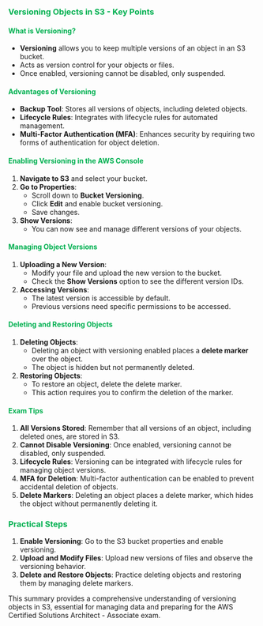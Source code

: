 ### <span style="color:#00b050">Versioning Objects in S3 - Key Points</span>

#### <span style="color:#00b050">What is Versioning?</span>
- **Versioning** allows you to keep multiple versions of an object in an S3 bucket.
- Acts as version control for your objects or files.
- Once enabled, versioning cannot be disabled, only suspended.

#### <span style="color:#00b050">Advantages of Versioning</span>
- **Backup Tool**: Stores all versions of objects, including deleted objects.
- **Lifecycle Rules**: Integrates with lifecycle rules for automated management.
- **Multi-Factor Authentication (MFA)**: Enhances security by requiring two forms of authentication for object deletion.

#### <span style="color:#00b050">Enabling Versioning in the AWS Console</span>
1. **Navigate to S3** and select your bucket.
2. **Go to Properties**:
   - Scroll down to **Bucket Versioning**.
   - Click **Edit** and enable bucket versioning.
   - Save changes.
3. **Show Versions**:
   - You can now see and manage different versions of your objects.

#### <span style="color:#00b050">Managing Object Versions</span>
1. **Uploading a New Version**:
   - Modify your file and upload the new version to the bucket.
   - Check the **Show Versions** option to see the different version IDs.
2. **Accessing Versions**:
   - The latest version is accessible by default.
   - Previous versions need specific permissions to be accessed.

#### <span style="color:#00b050"> Deleting and Restoring Objects</span>
1. **Deleting Objects**:
   - Deleting an object with versioning enabled places a **delete marker** over the object.
   - The object is hidden but not permanently deleted.
2. **Restoring Objects**:
   - To restore an object, delete the delete marker.
   - This action requires you to confirm the deletion of the marker.

#### <span style="color:#00b050">Exam Tips</span>
1. **All Versions Stored**: Remember that all versions of an object, including deleted ones, are stored in S3.
2. **Cannot Disable Versioning**: Once enabled, versioning cannot be disabled, only suspended.
3. **Lifecycle Rules**: Versioning can be integrated with lifecycle rules for managing object versions.
4. **MFA for Deletion**: Multi-factor authentication can be enabled to prevent accidental deletion of objects.
5. **Delete Markers**: Deleting an object places a delete marker, which hides the object without permanently deleting it.

### <span style="color:#00b050">Practical Steps</span>
1. **Enable Versioning**: Go to the S3 bucket properties and enable versioning.
2. **Upload and Modify Files**: Upload new versions of files and observe the versioning behavior.
3. **Delete and Restore Objects**: Practice deleting objects and restoring them by managing delete markers.

This summary provides a comprehensive understanding of versioning objects in S3, essential for managing data and preparing for the AWS Certified Solutions Architect - Associate exam.